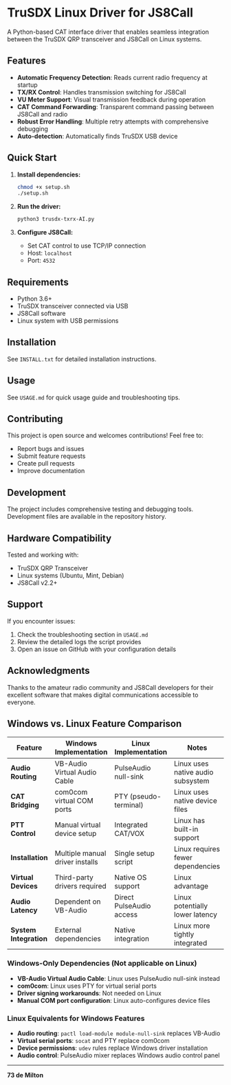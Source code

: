 # TruSDX Linux Driver for JS8Call

A Python-based CAT interface driver that enables seamless integration between the TruSDX QRP transceiver and JS8Call on Linux systems.

## Features

- **Automatic Frequency Detection**: Reads current radio frequency at startup
- **TX/RX Control**: Handles transmission switching for JS8Call
- **VU Meter Support**: Visual transmission feedback during operation  
- **CAT Command Forwarding**: Transparent command passing between JS8Call and radio
- **Robust Error Handling**: Multiple retry attempts with comprehensive debugging
- **Auto-detection**: Automatically finds TruSDX USB device

## Quick Start

1. **Install dependencies:**
   ```bash
   chmod +x setup.sh
   ./setup.sh
   ```

2. **Run the driver:**
   ```bash
   python3 trusdx-txrx-AI.py
   ```

3. **Configure JS8Call:**
   - Set CAT control to use TCP/IP connection
   - Host: `localhost` 
   - Port: `4532`

## Requirements

- Python 3.6+
- TruSDX transceiver connected via USB
- JS8Call software
- Linux system with USB permissions

## Installation

See `INSTALL.txt` for detailed installation instructions.

## Usage

See `USAGE.md` for quick usage guide and troubleshooting tips.

## Contributing

This project is open source and welcomes contributions! Feel free to:
- Report bugs and issues
- Submit feature requests
- Create pull requests
- Improve documentation

## Development

The project includes comprehensive testing and debugging tools. Development files are available in the repository history.

## Hardware Compatibility

Tested and working with:
- TruSDX QRP Transceiver
- Linux systems (Ubuntu, Mint, Debian)
- JS8Call v2.2+

## Support

If you encounter issues:
1. Check the troubleshooting section in `USAGE.md`
2. Review the detailed logs the script provides
3. Open an issue on GitHub with your configuration details

## Acknowledgments

Thanks to the amateur radio community and JS8Call developers for their excellent software that makes digital communications accessible to everyone.

## Windows vs. Linux Feature Comparison

| Feature | Windows Implementation | Linux Implementation | Notes |
|---------|----------------------|--------------------|---------|
| **Audio Routing** | VB-Audio Virtual Audio Cable | PulseAudio null-sink | Linux uses native audio subsystem |
| **CAT Bridging** | com0com virtual COM ports | PTY (pseudo-terminal) | Linux uses native device files |
| **PTT Control** | Manual virtual device setup | Integrated CAT/VOX | Linux has built-in support |
| **Installation** | Multiple manual driver installs | Single setup script | Linux requires fewer dependencies |
| **Virtual Devices** | Third-party drivers required | Native OS support | Linux advantage |
| **Audio Latency** | Dependent on VB-Audio | Direct PulseAudio access | Linux potentially lower latency |
| **System Integration** | External dependencies | Native integration | Linux more tightly integrated |

### Windows-Only Dependencies (Not applicable on Linux)

- **VB-Audio Virtual Audio Cable**: Linux uses PulseAudio null-sink instead
- **com0com**: Linux uses PTY for virtual serial ports  
- **Driver signing workarounds**: Not needed on Linux
- **Manual COM port configuration**: Linux auto-configures device files

### Linux Equivalents for Windows Features

- **Audio routing**: `pactl load-module module-null-sink` replaces VB-Audio
- **Virtual serial ports**: `socat` and PTY replace com0com
- **Device permissions**: `udev` rules replace Windows driver installation
- **Audio control**: PulseAudio mixer replaces Windows audio control panel

---

**73 de Milton**

